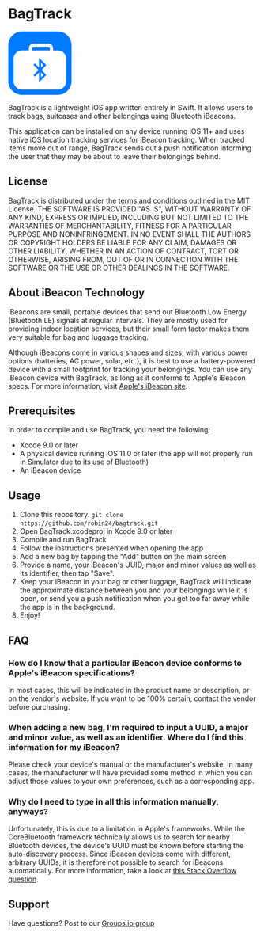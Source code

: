 # BagTrack

<img src="AppIcon-256.png" alt="App Icon" width=128 />

BagTrack is a lightweight iOS app written entirely in Swift. It allows users to track bags, suitcases and other belongings using Bluetooth iBeacons.

This application can be installed on any device running iOS 11+ and uses native iOS location tracking services for iBeacon tracking.
When tracked items move out of range, BagTrack sends out a push notification informing the user that they may be about to leave their belongings behind.

## License

BagTrack is distributed under the terms and conditions outlined in the MIT License.
THE SOFTWARE IS PROVIDED "AS IS", WITHOUT WARRANTY OF ANY KIND, EXPRESS OR
IMPLIED, INCLUDING BUT NOT LIMITED TO THE WARRANTIES OF MERCHANTABILITY,
FITNESS FOR A PARTICULAR PURPOSE AND NONINFRINGEMENT. IN NO EVENT SHALL THE
AUTHORS OR COPYRIGHT HOLDERS BE LIABLE FOR ANY CLAIM, DAMAGES OR OTHER
LIABILITY, WHETHER IN AN ACTION OF CONTRACT, TORT OR OTHERWISE, ARISING FROM,
OUT OF OR IN CONNECTION WITH THE SOFTWARE OR THE USE OR OTHER DEALINGS IN THE
SOFTWARE.

## About iBeacon Technology

iBeacons are small, portable devices that send out Bluetooth Low Energy (Bluetooth LE) signals at regular intervals.
They are mostly used for providing indoor location services, but their small form factor makes them very suitable for bag and luggage tracking.

Although iBeacons come in various shapes and sizes, with various power options (batteries, AC power, solar, etc.), it is best to use a battery-powered device with a small footprint for tracking your belongings.
You can use any iBeacon device with BagTrack, as long as it conforms to Apple's iBeacon specs. For more information, visit [Apple's iBeacon site](https://developer.apple.com/ibeacon/).

## Prerequisites

In order to compile and use BagTrack, you need the following:
* Xcode 9.0 or later
* A physical device running iOS 11.0 or later (the app will not properly run in Simulator due to its use of Bluetooth)
* An iBeacon device

## Usage

1. Clone this repository.
`git clone https://github.com/robin24/bagtrack.git`
2. Open BagTrack.xcodeproj in Xcode 9.0 or later
3. Compile and run BagTrack
4. Follow the instructions presented when opening the app
5. Add a new bag by tapping the "Add" button on the main screen
6. Provide a name, your iBeacon's UUID, major and minor values as well as its identifier, then tap "Save".
7. Keep your iBeacon in your bag or other luggage, BagTrack will indicate the approximate distance between you and your belongings while it is open, or send you a push notification when you get too far away while the app is in the background.
8. Enjoy!

## FAQ

### How do I know that a particular iBeacon device conforms to Apple's iBeacon specifications?

In most cases, this will be indicated in the product name or description, or on the vendor's website. If you want to be 100% certain, contact the vendor before purchasing.

### When adding a new bag, I'm required to input a UUID, a major and minor value, as well as an identifier. Where do I find this information for my iBeacon?

Please check your device's manual or the manufacturer's website. In many cases, the manufacturer will have provided some method in which you can adjust those values to your own preferences, such as a corresponding app.

### Why do I need to type in all this information manually, anyways?

Unfortunately, this is due to a limitation in Apple's frameworks.
While the CoreBluetooth framework technically allows us to search for nearby Bluetooth devices, the device's UUID must be known before starting the auto-discovery process. Since iBeacon devices come with different, arbitrary UUIDs, it is therefore not possible to search for iBeacons automatically. For more information, take a look at [this Stack Overflow question](https://stackoverflow.com/questions/18784285/search-for-all-ibeacons-and-not-just-with-specific-uuid).

## Support

Have questions?
Post to our [Groups.io group](https://groups.io/g/bagtrack-users)